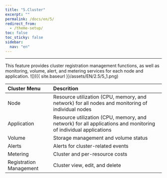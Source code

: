 ```yaml
---
title: "5.Cluster"
excerpt: ""
permalink: /docs/en/5/
redirect_from:
  - /theme-setup/
toc: false
toc_sticky: false
sidebar:
  nav: "en"
---
```



---

This feature provides cluster registration management functions, as well as monitoring, volume, alert, and metering services for each node and application.
![]({{ site.baseurl }}/assets/EN/2.5/5_1.png)

| Cluster Menu | Descrition |
| :--- | :--- |
| Node | Resource utilization \(CPU, memory, and network\) for all nodes and monitoring of individual nodes |
| Application | Resource utilization \(CPU, memory, and network\) for all applications and monitoring of individual applications |
| Volume | Storage management and volume status |
| Alerts | Alerts for cluster-related events |
| Metering | Cluster and per-resource costs |
| Registration Management | Cluster view, edit, and delete |
